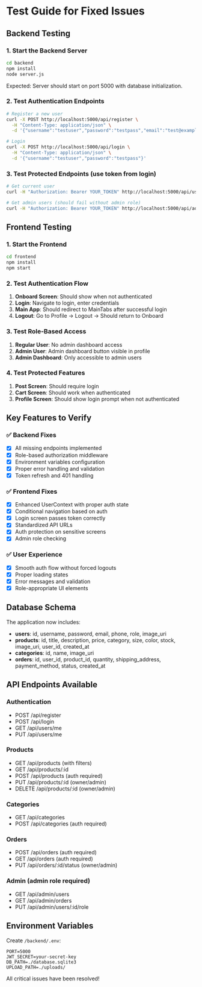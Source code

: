 # Test Guide for Fixed Issues

## Backend Testing

### 1. Start the Backend Server
```bash
cd backend
npm install
node server.js
```
Expected: Server should start on port 5000 with database initialization.

### 2. Test Authentication Endpoints
```bash
# Register a new user
curl -X POST http://localhost:5000/api/register \
  -H "Content-Type: application/json" \
  -d '{"username":"testuser","password":"testpass","email":"test@example.com"}'

# Login
curl -X POST http://localhost:5000/api/login \
  -H "Content-Type: application/json" \
  -d '{"username":"testuser","password":"testpass"}'
```

### 3. Test Protected Endpoints (use token from login)
```bash
# Get current user
curl -H "Authorization: Bearer YOUR_TOKEN" http://localhost:5000/api/users/me

# Get admin users (should fail without admin role)
curl -H "Authorization: Bearer YOUR_TOKEN" http://localhost:5000/api/admin/users
```

## Frontend Testing

### 1. Start the Frontend
```bash
cd frontend
npm install
npm start
```

### 2. Test Authentication Flow
1. **Onboard Screen**: Should show when not authenticated
2. **Login**: Navigate to login, enter credentials
3. **Main App**: Should redirect to MainTabs after successful login
4. **Logout**: Go to Profile → Logout → Should return to Onboard

### 3. Test Role-Based Access
1. **Regular User**: No admin dashboard access
2. **Admin User**: Admin dashboard button visible in profile
3. **Admin Dashboard**: Only accessible to admin users

### 4. Test Protected Features
1. **Post Screen**: Should require login
2. **Cart Screen**: Should work when authenticated
3. **Profile Screen**: Should show login prompt when not authenticated

## Key Features to Verify

### ✅ Backend Fixes
- [x] All missing endpoints implemented
- [x] Role-based authorization middleware
- [x] Environment variables configuration
- [x] Proper error handling and validation
- [x] Token refresh and 401 handling

### ✅ Frontend Fixes
- [x] Enhanced UserContext with proper auth state
- [x] Conditional navigation based on auth
- [x] Login screen passes token correctly
- [x] Standardized API URLs
- [x] Auth protection on sensitive screens
- [x] Admin role checking

### ✅ User Experience
- [x] Smooth auth flow without forced logouts
- [x] Proper loading states
- [x] Error messages and validation
- [x] Role-appropriate UI elements

## Database Schema
The application now includes:
- **users**: id, username, password, email, phone, role, image_uri
- **products**: id, title, description, price, category, size, color, stock, image_uri, user_id, created_at
- **categories**: id, name, image_uri  
- **orders**: id, user_id, product_id, quantity, shipping_address, payment_method, status, created_at

## API Endpoints Available
### Authentication
- POST /api/register
- POST /api/login
- GET /api/users/me
- PUT /api/users/me

### Products
- GET /api/products (with filters)
- GET /api/products/:id
- POST /api/products (auth required)
- PUT /api/products/:id (owner/admin)
- DELETE /api/products/:id (owner/admin)

### Categories
- GET /api/categories
- POST /api/categories (auth required)

### Orders
- POST /api/orders (auth required)
- GET /api/orders (auth required)
- PUT /api/orders/:id/status (owner/admin)

### Admin (admin role required)
- GET /api/admin/users
- GET /api/admin/orders  
- PUT /api/admin/users/:id/role

## Environment Variables
Create `/backend/.env`:
```
PORT=5000
JWT_SECRET=your-secret-key
DB_PATH=./database.sqlite3
UPLOAD_PATH=./uploads/
```

All critical issues have been resolved!
